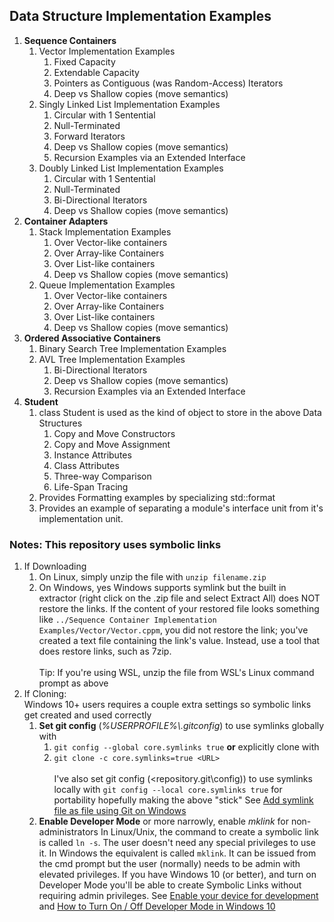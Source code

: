 ## Data Structure Implementation Examples

1. **Sequence Containers**
    1. Vector Implementation Examples
        1. Fixed Capacity
        2. Extendable Capacity
        3. Pointers as Contiguous (was Random-Access) Iterators
        4. Deep vs Shallow copies (move semantics)
    2. Singly Linked List Implementation Examples
        1. Circular with 1 Sentential
        2. Null-Terminated
        3. Forward Iterators
        4. Deep vs Shallow copies (move semantics)
        5. Recursion Examples via an Extended Interface
    3. Doubly Linked List Implementation Examples
        1. Circular with 1 Sentential
        2. Null-Terminated
        3. Bi-Directional Iterators
        4. Deep vs Shallow copies (move semantics)
2. **Container Adapters**
    1. Stack Implementation Examples
        1. Over Vector-like containers
        2. Over Array-like Containers
        3. Over List-like containers
        4. Deep vs Shallow copies (move semantics)
    2. Queue Implementation Examples
        1. Over Vector-like containers
        2. Over Array-like Containers
        3. Over List-like containers
        4. Deep vs Shallow copies (move semantics)
3. **Ordered Associative Containers**
    1. Binary Search Tree Implementation Examples
    2. AVL Tree Implementation Examples
        1. Bi-Directional Iterators
        4. Deep vs Shallow copies (move semantics)
        5. Recursion Examples via an Extended Interface
4. **Student**
    1. class Student is used as the kind of object to store in the above Data Structures
        1. Copy and Move Constructors
        2. Copy and Move Assignment
        3. Instance Attributes
        4. Class Attributes
        5. Three-way Comparison
        6. Life-Span Tracing
    2. Provides Formatting examples by specializing std::format
    3. Provides an example of separating a module's interface unit from it's implementation unit.


### Notes: This repository uses symbolic links
1.  If Downloading
    1. On Linux, simply unzip the file with `unzip filename.zip`
    2. On Windows, yes Windows supports symlink but the built in extractor (right click on the .zip file and select Extract All) does NOT restore the links.  If the content of your restored file looks something like `../Sequence Container Implementation Examples/Vector/Vector.cppm`, you did not restore the link; you've created a text file containing the link's value.  Instead, use a tool that does restore links, such as 7zip.<br/><br/>
      Tip: If you're using WSL, unzip the file from WSL's Linux command prompt as above
2.  If Cloning:<br/>
    Windows 10+ users requires a couple extra settings so symbolic links get created and used correctly
    1. **Set git config** (*%USERPROFILE%\\.gitconfig*) to use symlinks globally with
       1. `git config --global core.symlinks true`
    **or** explicitly clone with
       2. `git clone -c core.symlinks=true <URL>`<br/><br/>
    I've also set git config (<repository\.git\config)) to use symlinks locally with `git config --local core.symlinks true` for portability hopefully making the above "stick"
       See [Add symlink file as file using Git on Windows](https://newbedev.com/add-symlink-file-as-file-using-git-on-windows)
    2. **Enable Developer Mode** or more narrowly, enable *mklink* for non-administrators
       In Linux/Unix, the command to create a symbolic link is called `ln -s`. The user doesn't need any special privileges to use it. In Windows the equivalent is called `mklink`. It can be issued from the cmd prompt but the user (normally) needs to be admin with elevated privileges. If you have Windows 10 (or better), and turn on Developer Mode you'll be able to create Symbolic Links without requiring admin privileges. See [Enable your device for development](https://docs.microsoft.com/en-us/windows/apps/get-started/enable-your-device-for-development) and [How to Turn On / Off Developer Mode in Windows 10](https://www.top-password.com/blog/turn-on-off-developer-mode-in-windows-10/#:~:text=Windows%2010%20how%20to%20Turn%20on%20Developer%20Mode,takes%20effect%20immediately%20without%20a%20restart.%20See%20More)
